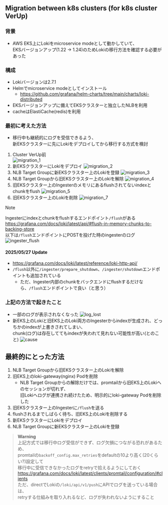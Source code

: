 ## Migration between k8s clusters (for k8s cluster VerUp)
### 背景
- AWS EKS上にLokiをmicroservice modeとして動かしていて、  
  EKSバージョンアップ(1.22 → 1.24)のためLokiの移行方法を確認する必要があった

### 構成
- Lokiバージョンは2.7.1
- Helmでmicroservice modeとしてインストール
  - https://github.com/grafana/helm-charts/tree/main/charts/loki-distributed
- EKSバージョンアップに備えてEKSクラスターと独立したNLBを利用
- cacheはElastiCache(redis)を利用

### 最初に考えた方法
- 移行中も継続的にログを受信できるよう、  
  新EKSクラスターに先にLokiをデプロイしてから移行する方式を検討
1. Cluster VerUp前  
![migration_1](image/loki_migration_1.jpg)
2. 新EKSクラスターにLokiをデプロイ
![migration_2](image/loki_migration_2.jpg)
3. NLB Target Groupに新EKSクラスター上のLokiを登録
![migration_3](image/loki_migration_3.jpg)
4. NLB Target Groupから旧EKSクラスター上のLokiを解除
![migration_4](image/loki_migration_4.jpg)
5. 旧EKSクラスター上のIngesterのメモリにあるflushされてないindexとchunkをflush
![migration_5](image/loki_migration_5.jpg)
6. 旧EKSクラスター上のLokiを削除
![migration_7](image/loki_migration_7.jpg)

> [!Note]  
> Ingesterにindexとchunkをflushするエンドポイント`/flush`がある  
> https://grafana.com/docs/loki/latest/api/#flush-in-memory-chunks-to-backing-store  
> 以下は`/flush`エンドポイントにPOSTを投げた時のingesterのログ
> ![ingester_flush](image/ingester_flush.jpg)

#### 2025/05/27 Update
- https://grafana.com/docs/loki/latest/reference/loki-http-api/
- `/flush`以外に`/ingester/prepare_shutdown`、`/ingester/shutdown`エンドポイントも追加されている
  - ただ、Ingester内部のchunkをバックエンドにflushするだけなら、`/flush`エンドポイントで良い（と思う）

### 上記の方法で起きたこと
- 一部のログが表示されなくなった
![log_lost](image/log_lost.jpg)
- 新EKS上のLokiと旧EKS上のLoki両方のIngesterからindexが生成され、どっちかのindexが上書きされてしまい、  
  chunk(ログ)は存在しててもindexが失われて見れない可能性が高い(とのこと)
![cause](image/data_loss_cause.jpg)

## 最終的にとった方法
1. NLB Target Groupから旧EKSクラスター上のLokiを解除
2. 旧EKS上のloki-gateway(nginx) Podを削除
   - NLB Target Groupからの解除だけでは、promtailから旧EKS上のLokiへのセッションが切れず、  
     旧Lokiへログが連携され続けたため、明示的にloki-gateway Podを削除した
3. 旧EKSクラスター上のIngesterに`/flush`を送る
4. flushされるまでしばらく待ち、旧EKS上のLokiを削除する
5. 新EKSクラスターにLokiをデプロイ
6. NLB Target Groupに新EKSクラスター上のLokiを登録
> **Warning**  
> 上記方式では移行中ログ受信ができず、ログ欠損につながる恐れがあるため、  
> promtailの`backoff_config.max_retries`をdefaultの10より高く(20くらい?)設定して  
> 移行中に受信できなかったログをretryで拾えるようにしておく  
> https://grafana.com/docs/loki/latest/clients/promtail/configuration/#clients  
> ただ、directでLokiの`/loki/api/v1/push`にAPIでログを送っている場合は、  
> retryする仕組みを取り入れるなど、ログが失われないようにすること